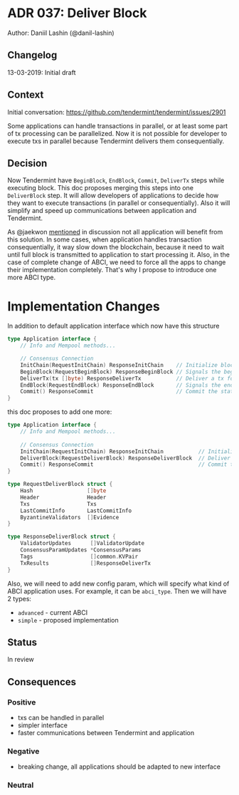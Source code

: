 # ADR 037: Deliver Block

Author: Daniil Lashin (@danil-lashin)

## Changelog

13-03-2019: Initial draft

## Context

Initial conversation: https://github.com/tendermint/tendermint/issues/2901

Some applications can handle transactions in parallel, or at least some 
part of tx processing can be parallelized. Now it is not possible for developer
to execute txs in parallel because Tendermint delivers them consequentially.

## Decision

Now Tendermint have `BeginBlock`, `EndBlock`, `Commit`, `DeliverTx` steps 
while executing block. This doc proposes merging this steps into one `DeliverBlock` 
step. It will allow developers of applications to decide how they want to 
execute transactions (in parallel or consequentially). Also it will simplify and 
speed up communications between application and Tendermint. 

As @jaekwon [mentioned](https://github.com/tendermint/tendermint/issues/2901#issuecomment-477746128) 
in discussion not all application will benefit from this solution. In some cases, 
when application handles transaction consequentially, it way slow down the blockchain,
because it need to wait until full block is transmitted to application to start 
processing it. Also, in the case of complete change of ABCI, we need to force all the apps
to change their implementation completely. That's why I propose to introduce one more ABCI 
type.

# Implementation Changes

In addition to default application interface which now have this structure

```go
type Application interface {
    // Info and Mempool methods...

    // Consensus Connection
    InitChain(RequestInitChain) ResponseInitChain    // Initialize blockchain with validators and other info from TendermintCore
    BeginBlock(RequestBeginBlock) ResponseBeginBlock // Signals the beginning of a block
    DeliverTx(tx []byte) ResponseDeliverTx           // Deliver a tx for full processing
    EndBlock(RequestEndBlock) ResponseEndBlock       // Signals the end of a block, returns changes to the validator set
    Commit() ResponseCommit                          // Commit the state and return the application Merkle root hash
}
```

this doc proposes to add one more:

```go
type Application interface {
    // Info and Mempool methods...
	
    // Consensus Connection
    InitChain(RequestInitChain) ResponseInitChain           // Initialize blockchain with validators and other info from TendermintCore
    DeliverBlock(RequestDeliverBlock) ResponseDeliverBlock  // Deliver full block
    Commit() ResponseCommit                                 // Commit the state and return the application Merkle root hash
}

type RequestDeliverBlock struct {
    Hash                 []byte
    Header               Header      
    Txs                  Txs
    LastCommitInfo       LastCommitInfo 
    ByzantineValidators  []Evidence
}

type ResponseDeliverBlock struct {
    ValidatorUpdates      []ValidatorUpdate
    ConsensusParamUpdates *ConsensusParams
    Tags                  []common.KVPair
	TxResults             []ResponseDeliverTx  
}

```

Also, we will need to add new config param, which will specify what kind of ABCI application uses.
For example, it can be `abci_type`. Then we will have 2 types:
- `advanced` - current ABCI
- `simple` - proposed implementation 

## Status

In review

## Consequences

### Positive

- txs can be handled in parallel
- simpler interface
- faster communications between Tendermint and application

### Negative

- breaking change, all applications should be adapted to new interface

### Neutral

